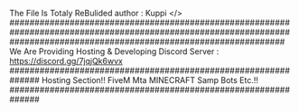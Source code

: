 
The File Is Totaly ReBulided 
author : Kuppi </>
#######################################################################################################################################################################
We Are Providing Hosting & Developing
Discord Server : https://discord.gg/7jqjQk6wvx
##############################################################
Hosting Section!!
FiveM 
Mta
MINECRAFT
Samp
Bots
Etc.!!
##############################################################

